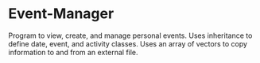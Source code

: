 # Event-Manager

Program to view, create, and manage personal events.
Uses inheritance to define date, event, and activity classes. 
Uses an array of vectors to copy information to and from an external file.
